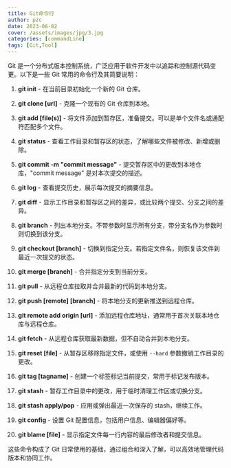 ```yaml
---
title: Git命令行
author: pzc
date: 2023-06-02
cover: /assets/images/jpg/3.jpg
categories: [commandLine]
tags: [Git,Tool]
---
```

Git 是一个分布式版本控制系统，广泛应用于软件开发中以追踪和控制源代码变更。以下是一些 Git 常用的命令行及其简要说明：

1. **git init** - 在当前目录初始化一个新的 Git 仓库。

2. **git clone [url]** - 克隆一个现有的 Git 仓库到本地。

3. **git add [file(s)]** - 将文件添加到暂存区，准备提交。可以是单个文件名或通配符匹配多个文件。

4. **git status** - 查看工作目录和暂存区的状态，了解哪些文件被修改、新增或删除。

5. **git commit -m "commit message"** - 提交暂存区中的更改到本地仓库，"commit message" 是对本次提交的描述。

6. **git log** - 查看提交历史，展示每次提交的摘要信息。

7. **git diff** - 显示工作目录和暂存区之间的差异，或比较两个提交、分支之间的差异。

8. **git branch** - 列出本地分支。不带参数时显示所有分支，带分支名作为参数时则切换到该分支。

9. **git checkout [branch]** - 切换到指定分支。若指定文件名，则恢复该文件到最近一次提交的状态。

10. **git merge [branch]** - 合并指定分支到当前分支。

11. **git pull** - 从远程仓库拉取并合并最新的代码到本地分支。

12. **git push [remote] [branch]** - 将本地分支的更新推送到远程仓库。

13. **git remote add origin [url]** - 添加远程仓库地址，通常用于首次关联本地仓库与远程仓库。

14. **git fetch** - 从远程仓库获取最新数据，但不自动合并到本地分支。

15. **git reset [file]** - 从暂存区移除指定文件，或使用 `--hard` 参数撤销工作目录的更改。

16. **git tag [tagname]** - 创建一个标签标记当前提交，常用于标记发布版本。

17. **git stash** - 暂存工作目录中的更改，用于临时清理工作区或切换分支。

18. **git stash apply/pop** - 应用或弹出最近一次保存的 stash，继续工作。

19. **git config** - 设置 Git 配置信息，包括用户信息、编辑器偏好等。

20. **git blame [file]** - 显示指定文件每一行内容的最后修改者和提交信息。

这些命令构成了 Git 日常使用的基础，通过组合和深入了解，可以高效地管理代码版本和协同工作。